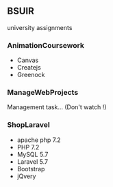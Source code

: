 ## BSUIR
university assignments

### AnimationCoursework
+ Canvas
+ Createjs
+ Greenock

### ManageWebProjects
Management task...
(Don't watch !)

### ShopLaravel
+ apache php 7.2
+ PHP 7.2
+ MySQL 5.7
+ Laravel 5.7
+ Bootstrap
+ jQvery
